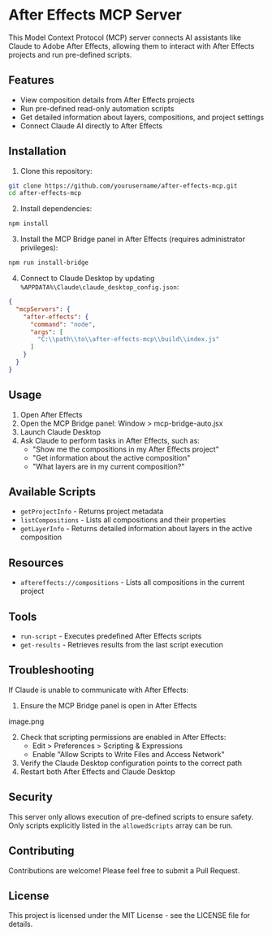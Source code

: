# After Effects MCP Server

This Model Context Protocol (MCP) server connects AI assistants like Claude to Adobe After Effects, allowing them to interact with After Effects projects and run pre-defined scripts.

## Features

- View composition details from After Effects projects
- Run pre-defined read-only automation scripts
- Get detailed information about layers, compositions, and project settings
- Connect Claude AI directly to After Effects

## Installation

1. Clone this repository:
```bash
git clone https://github.com/yourusername/after-effects-mcp.git
cd after-effects-mcp
```

2. Install dependencies:
```bash
npm install
```

3. Install the MCP Bridge panel in After Effects (requires administrator privileges):
```bash
npm run install-bridge
```

4. Connect to Claude Desktop by updating `%APPDATA%\Claude\claude_desktop_config.json`:
```json
{
  "mcpServers": {
    "after-effects": {
      "command": "node",
      "args": [
        "C:\\path\\to\\after-effects-mcp\\build\\index.js"
      ]
    }
  }
}
```

## Usage

1. Open After Effects
2. Open the MCP Bridge panel: Window > mcp-bridge-auto.jsx
3. Launch Claude Desktop
4. Ask Claude to perform tasks in After Effects, such as:
   - "Show me the compositions in my After Effects project"
   - "Get information about the active composition"
   - "What layers are in my current composition?"

## Available Scripts

- `getProjectInfo` - Returns project metadata
- `listCompositions` - Lists all compositions and their properties
- `getLayerInfo` - Returns detailed information about layers in the active composition

## Resources
- `aftereffects://compositions` - Lists all compositions in the current project

## Tools
- `run-script` - Executes predefined After Effects scripts
- `get-results` - Retrieves results from the last script execution

## Troubleshooting

If Claude is unable to communicate with After Effects:
1. Ensure the MCP Bridge panel is open in After Effects

image.png

2. Check that scripting permissions are enabled in After Effects:
   - Edit > Preferences > Scripting & Expressions
   - Enable "Allow Scripts to Write Files and Access Network"
3. Verify the Claude Desktop configuration points to the correct path
4. Restart both After Effects and Claude Desktop

## Security

This server only allows execution of pre-defined scripts to ensure safety. Only scripts explicitly listed in the `allowedScripts` array can be run.

## Contributing

Contributions are welcome! Please feel free to submit a Pull Request.

## License

This project is licensed under the MIT License - see the LICENSE file for details.
